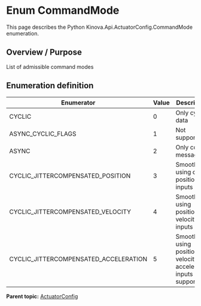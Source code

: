 # Enum CommandMode

This page describes the Python Kinova.Api.ActuatorConfig.CommandMode enumeration.

## Overview / Purpose

List of admissible command modes

## Enumeration definition

|Enumerator|Value|Description|
|----------|-----|-----------|
|CYCLIC|0|Only cyclic data|
|ASYNC\_CYCLIC\_FLAGS|1|Not supported|
|ASYNC|2|Only config messages|
|CYCLIC\_JITTERCOMPENSATED\_POSITION|3|Smoothing using only position inputs|
|CYCLIC\_JITTERCOMPENSATED\_VELOCITY|4|Smoothing using position and velocity inputs|
|CYCLIC\_JITTERCOMPENSATED\_ACCELERATION|5|Smoothing using position, velocity and acceleration inputs \(not supported\)|

**Parent topic:** [ActuatorConfig](../references/summary_ActuatorConfig.md)

